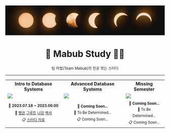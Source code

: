 <!-- PROJECT LOGO -->
<br />
<div align="center">
  <img src="./logo.png"/>
  <h1>🧙 Mabub Study 🧙‍♂️</h1>
  <small>팀 마법(Team Mabub)의 전공 깎는 스터디</small>
</div>

---

<table>
  <tr>
    <th style="text-align:center;">
      Intro to Database Systems
    </th>
    <th style="text-align:center;">
      Advanced Database Systems
    </th>
    <th style="text-align:center;">
      Missing Semester
    </th>
  </tr>
  <tr>
    <td style="align:center;">
      <a
        href="https://youtube.com/playlist?list=PLSE8ODhjZXjaKScG3l0nuOiDTTqpfnWFf"
      >
        <img
          height="150px"
          src="https://i.ytimg.com/vi/uikbtpVZS2s/hqdefault.jpg?sqp=-oaymwEXCNACELwBSFryq4qpAwkIARUAAIhCGAE=&rs=AOn4CLCmNpsniFx3BvtYZIkhV1a1O-CBvw"
        />
      </a>
    </td>
      <td style="align:center;">
        <a
          href="https://www.youtube.com/playlist?list=PLSE8ODhjZXjYzlLMbX3cR0sxWnRM7CLFn"
        >
          <img
            height="150px"
            src="https://i.ytimg.com/vi/LWS8LEQAUVc/hqdefault.jpg?sqp=-oaymwEXCNACELwBSFryq4qpAwkIARUAAIhCGAE=&rs=AOn4CLB5iXj7HpJt9ZRYj9lSk99lg1tnMQ"
          />
        </a>
    </td>
    </td>
      <td style="align:center;">
        <a
          href="https://www.youtube.com/playlist?list=PLyzOVJj3bHQuloKGG59rS43e29ro7I57J"
        >
          <img
            height="150px"
            src="https://i.ytimg.com/vi/Z56Jmr9Z34Q/hqdefault.jpg?sqp=-oaymwEXCNACELwBSFryq4qpAwkIARUAAIhCGAE=&rs=AOn4CLDMx3faO9vNgRS_siR4ksZ-S20tMw"
          />
        </a>
    </td>
  </tr>
  <tr>
    <td>
      <div style="text-align:center;">
        <sup>
          <strong>
            📆 2023.07.18 ~ 2023.00.00
          </strong>
        </sup>
      </div>
      <div style="text-align:center;">
        <sup>
          👥 
          <a href="https://github.com/CoodingPenguin">펭귄</a>
          <a href="https://github.com/iamgroooooot">그루트</a>
          <a href="https://github.com/nagunt">나강</a>
          <a href="https://github.com/jonyejin">렉사</a>
        </sup>
      </div>
      <div style="text-align:center;">
        <sup>
          📋 
          <a href="./01-cmu-intro-to-database-systems">스터디 자료</a> 
        </sup>
      </div>
    </td>
    <td>
      <div style="text-align:center;">
        <sup>
          <strong>
            📆 Coming Soon...
          </strong>
        </sup>
      </div>
      <div style="text-align:center;">
        <sup>
          👥 To Be Determined...
        </sup>
      </div>
      <div style="text-align:center;">
        <sup>
          📋 Coming Soon...
        </sup>
      </div>
    </td>
    <td>
      <div style="text-align:center;">
        <sup>
          <strong>
            📆 Coming Soon...
          </strong>
        </sup>
      </div>
      <div style="text-align:center;">
        <sup>
          👥 To Be Determined...
        </sup>
      </div>
      <div style="text-align:center;">
        <sup>
          📋 Coming Soon...
        </sup>
      </div>
    </td>
  </tr>
</table>
